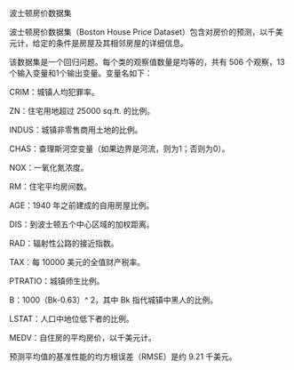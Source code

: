 波士顿房价数据集

波士顿房价数据集（Boston House Price Dataset）包含对房价的预测，以千美元计，给定的条件是房屋及其相邻房屋的详细信息。

该数据集是一个回归问题。每个类的观察值数量是均等的，共有 506 个观察，13 个输入变量和1个输出变量。变量名如下：

CRIM：城镇人均犯罪率。

ZN：住宅用地超过 25000 sq.ft. 的比例。

INDUS：城镇非零售商用土地的比例。

CHAS：查理斯河空变量（如果边界是河流，则为1；否则为0）。

NOX：一氧化氮浓度。

RM：住宅平均房间数。

AGE：1940 年之前建成的自用房屋比例。

DIS：到波士顿五个中心区域的加权距离。

RAD：辐射性公路的接近指数。

TAX：每 10000 美元的全值财产税率。

PTRATIO：城镇师生比例。

B：1000（Bk-0.63）^ 2，其中 Bk 指代城镇中黑人的比例。

LSTAT：人口中地位低下者的比例。

MEDV：自住房的平均房价，以千美元计。

预测平均值的基准性能的均方根误差（RMSE）是约 9.21 千美元。
